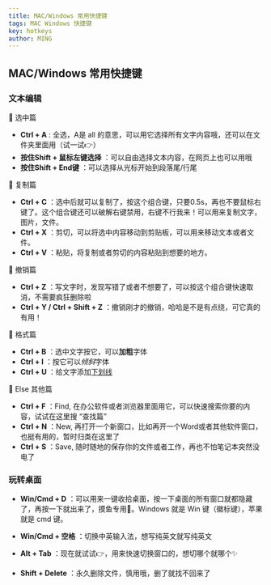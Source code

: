 ```yaml
---
title: MAC/Windows 常用快捷键
tags: MAC Windows 快捷键
key: hotkeys
author: MING
---
```


## MAC/Windows 常用快捷键

### 文本编辑

📌 选中篇 

* **Ctrl + A** : 全选，A是 all 的意思，可以用它选择所有文字内容哦，还可以在文件夹里面用（试一试👉）
* **按住Shift + 鼠标左键选择** ：可以自由选择文本内容，在网页上也可以用哦
* **按住Shift + End键** ：可以选择从光标开始到段落尾/行尾

📌  复制篇 

* **Ctrl + C** ：选中后就可以复制了，按这个组合键，只要0.5s，再也不要鼠标右键了。这个组合键还可以破解右键禁用，右键不行我来！可以用来复制文字，图片，文件。
* **Ctrl + X** ：剪切，可以将选中内容移动到剪贴板，可以用来移动文本或者文件。
* **Ctrl + V** ：粘贴，将复制或者剪切的内容粘贴到想要的地方。

<!--more-->

📌  撤销篇

* **Ctrl + Z** ：写文字时，发现写错了或者不想要了，可以按这个组合键快速取消，不需要疯狂删除啦
* **Ctrl + Y / Ctrl + Shift + Z** ：撤销刚才的撤销，哈哈是不是有点绕，可它真的有用！

📌  格式篇 

* **Ctrl + B** ：选中文字按它，可以**加粗**字体
* **Ctrl + I**  ：按它可以*倾斜*字体
* **Ctrl + U** ：给文字添加<u>下划线</u>

📌  Else 其他篇

* **Ctrl + F** ：Find, 在办公软件或者浏览器里面用它，可以快速搜索你要的内容，试试在这里搜 “查找篇” 
* **Ctrl + N** ：New, 再打开一个新窗口，比如再开一个Word或者其他软件窗口，也挺有用的，暂时归类在这里了
* **Ctrl + S** ：Save, 随时随地的保存你的文件或者工作，再也不怕笔记本突然没电了

### 玩转桌面

* **Win/Cmd + D** ：可以用来一键收拾桌面，按一下桌面的所有窗口就都隐藏了，再按一下就出来了，摸鱼专用🙌。Windows 就是 Win 键（徽标键），苹果就是 cmd 键。
* **Win/Cmd + 空格** ：切换中英输入法，想写纯英文就写纯英文
* **Alt + Tab** ：现在就试试👉，用来快速切换窗口的，想切哪个就哪个✨

* **Shift + Delete** ：永久删除文件，慎用哦，删了就找不回来了

